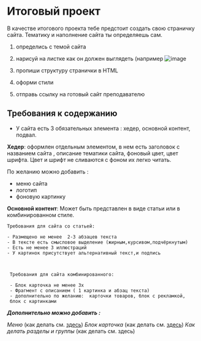 ﻿# Итоговый проект

В качестве итогового проекта тебе предстоит создать свою страничку сайта. Тематику и наполнение сайта ты определяешь сам.

1. определись с темой сайта
2. нарисуй на листке как он должен выглядеть (например ![image](https://user-images.githubusercontent.com/99833055/201028845-5107dcd4-dd5a-4935-91fd-9dce47db07bf.png)

3. пропиши структуру странички в HTML
4. оформи стили
5. отправь ссылку на готовый сайт преподавателю

## Требования к содержанию

 - У сайта есть 3 обязательных элемента : хедер, основной контент, подвал.
  
  **Хедер**: оформлен отдельным элементом, в нем есть заголовок с названием сайта , описание тематики сайта, фоновый цвет, цвет шрифта. Цвет и шрифт не сливаются с фоном их легко читать.
  
  
  По желанию можно добавить :
 - меню сайта
 - логотип
 - фоновую картинку

**Основной контент**: Может быть представлен в виде статьи или в комбинированном стиле. 

	Требования для сайта со статьей:
	
	- Размещено не менее  2-3 абзацев текста
	- В тексте есть смысловое выделение (жирным,курсивом,подчёркнутым)
	- Есть не менее 3 иллюстраций
	- У картинок присутствует альтернативный текст,и подпись



	 Требования для сайта комбинированного:
	 
	 - Блок карточка не менее 3х
	 - Фрагмент с описанием ( 1 картинка и абзац текста)
	 - дополнительно по желанию:  карточки товаров, блок с рекламкой, 
	 блок с картинками

***Дополнительно можно добавить :*** 

*Меню* (как делать см. [здесь](https://github.com/Anastariya-qa-37/AcademyTopHTML/blob/main/Задачи/Меню.md))
*Блок карточка*  (как делать см. [здесь](https://github.com/Anastariya-qa-37/AcademyTopHTML/blob/main/%D0%94%D0%BE%D0%BC%D0%B0%D1%88%D0%BD%D1%8F%D1%8F%20%D1%80%D0%B0%D0%B1%D0%BE%D1%82%D0%B0/%D0%B4%D0%B7%207%20.md))
*Как делать разделы и группы*  (как делать см. здесь)
	 
 

	 

